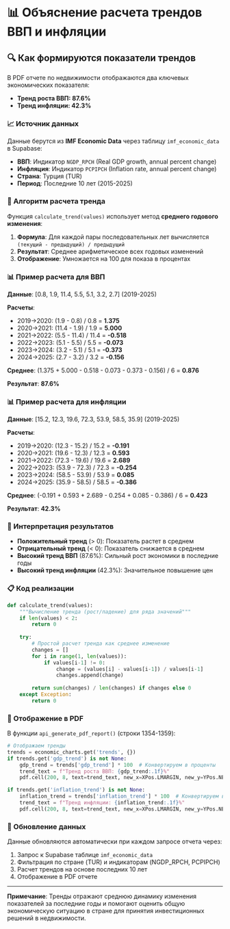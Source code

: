 # 📊 Объяснение расчета трендов ВВП и инфляции

## 🔍 Как формируются показатели трендов

В PDF отчете по недвижимости отображаются два ключевых экономических показателя:
- **Тренд роста ВВП: 87.6%**
- **Тренд инфляции: 42.3%**

### 📈 Источник данных

Данные берутся из **IMF Economic Data** через таблицу `imf_economic_data` в Supabase:

- **ВВП**: Индикатор `NGDP_RPCH` (Real GDP growth, annual percent change)
- **Инфляция**: Индикатор `PCPIPCH` (Inflation rate, annual percent change)
- **Страна**: Турция (TUR)
- **Период**: Последние 10 лет (2015-2025)

### 🧮 Алгоритм расчета тренда

Функция `calculate_trend(values)` использует метод **среднего годового изменения**:

1. **Формула**: Для каждой пары последовательных лет вычисляется `(текущий - предыдущий) / предыдущий`
2. **Результат**: Среднее арифметическое всех годовых изменений
3. **Отображение**: Умножается на 100 для показа в процентах

### 📊 Пример расчета для ВВП

**Данные**: [0.8, 1.9, 11.4, 5.5, 5.1, 3.2, 2.7] (2019-2025)

**Расчеты**:
- 2019→2020: (1.9 - 0.8) / 0.8 = **1.375**
- 2020→2021: (11.4 - 1.9) / 1.9 = **5.000**
- 2021→2022: (5.5 - 11.4) / 11.4 = **-0.518**
- 2022→2023: (5.1 - 5.5) / 5.5 = **-0.073**
- 2023→2024: (3.2 - 5.1) / 5.1 = **-0.373**
- 2024→2025: (2.7 - 3.2) / 3.2 = **-0.156**

**Среднее**: (1.375 + 5.000 - 0.518 - 0.073 - 0.373 - 0.156) / 6 = **0.876**

**Результат**: **87.6%**

### 📊 Пример расчета для инфляции

**Данные**: [15.2, 12.3, 19.6, 72.3, 53.9, 58.5, 35.9] (2019-2025)

**Расчеты**:
- 2019→2020: (12.3 - 15.2) / 15.2 = **-0.191**
- 2020→2021: (19.6 - 12.3) / 12.3 = **0.593**
- 2021→2022: (72.3 - 19.6) / 19.6 = **2.689**
- 2022→2023: (53.9 - 72.3) / 72.3 = **-0.254**
- 2023→2024: (58.5 - 53.9) / 53.9 = **0.085**
- 2024→2025: (35.9 - 58.5) / 58.5 = **-0.386**

**Среднее**: (-0.191 + 0.593 + 2.689 - 0.254 + 0.085 - 0.386) / 6 = **0.423**

**Результат**: **42.3%**

### 🎯 Интерпретация результатов

- **Положительный тренд** (> 0): Показатель растет в среднем
- **Отрицательный тренд** (< 0): Показатель снижается в среднем
- **Высокий тренд ВВП** (87.6%): Сильный рост экономики в последние годы
- **Высокий тренд инфляции** (42.3%): Значительное повышение цен

### 📋 Код реализации

```python
def calculate_trend(values):
    """Вычисление тренда (рост/падение) для ряда значений"""
    if len(values) < 2:
        return 0
    
    try:
        # Простой расчет тренда как среднее изменение
        changes = []
        for i in range(1, len(values)):
            if values[i-1] != 0:
                change = (values[i] - values[i-1]) / values[i-1]
                changes.append(change)
        
        return sum(changes) / len(changes) if changes else 0
    except Exception:
        return 0
```

### 📄 Отображение в PDF

В функции `api_generate_pdf_report()` (строки 1354-1359):

```python
# Отображаем тренды
trends = economic_charts.get('trends', {})
if trends.get('gdp_trend') is not None:
    gdp_trend = trends['gdp_trend'] * 100  # Конвертируем в проценты
    trend_text = f"Тренд роста ВВП: {gdp_trend:.1f}%"
    pdf.cell(200, 8, text=trend_text, new_x=XPos.LMARGIN, new_y=YPos.NEXT)

if trends.get('inflation_trend') is not None:
    inflation_trend = trends['inflation_trend'] * 100  # Конвертируем в проценты
    trend_text = f"Тренд инфляции: {inflation_trend:.1f}%"
    pdf.cell(200, 8, text=trend_text, new_x=XPos.LMARGIN, new_y=YPos.NEXT)
```

### 🔄 Обновление данных

Данные обновляются автоматически при каждом запросе отчета через:
1. Запрос к Supabase таблице `imf_economic_data`
2. Фильтрация по стране (TUR) и индикаторам (NGDP_RPCH, PCPIPCH)
3. Расчет трендов на основе последних 10 лет
4. Отображение в PDF отчете

---

**Примечание**: Тренды отражают среднюю динамику изменения показателей за последние годы и помогают оценить общую экономическую ситуацию в стране для принятия инвестиционных решений в недвижимости. 